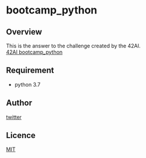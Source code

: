 # bootcamp_python

## Overview

This is the answer to the challenge created by the 42AI.  
[42AI bootcamp_python](https://github.com/42-AI/bootcamp_python)

## Requirement

- python 3.7

## Author

[twitter](https://twitter.com/Kotabrog)

## Licence

[MIT](https://github.com/kotabrog/Libasm/blob/main/LICENSE)